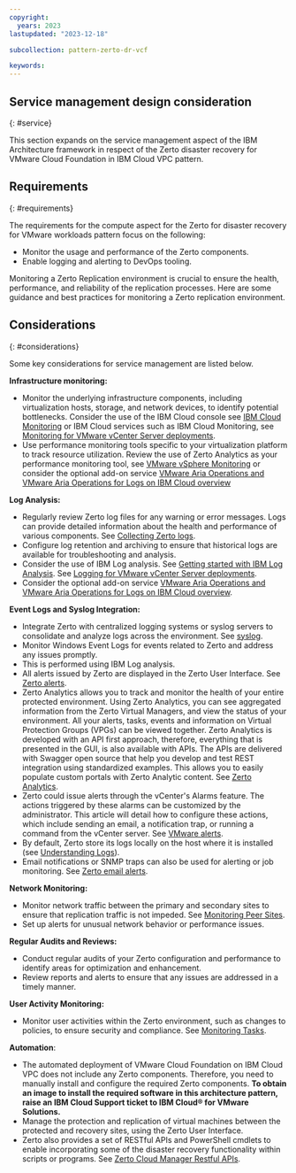 ```yaml
---
copyright:
  years: 2023
lastupdated: "2023-12-18"

subcollection: pattern-zerto-dr-vcf

keywords:
---
```

## Service management design consideration

{: #service}

This section expands on the service management aspect of the IBM Architecture framework in respect of the Zerto disaster recovery for VMware Cloud Foundation in IBM Cloud VPC pattern.

## Requirements

{: #requirements}

The requirements for the compute aspect for the Zerto for disaster recovery for VMware workloads pattern focus on the following:

- Monitor the usage and performance of the Zerto components.
- Enable logging and alerting to DevOps tooling.

Monitoring a Zerto Replication environment is crucial to ensure the health, performance, and reliability of the replication processes. Here are some guidance and best practices for monitoring a Zerto replication environment.

## Considerations

{: #considerations}

Some key considerations for service management are listed below.

**Infrastructure monitoring:**

- Monitor the underlying infrastructure components, including virtualization hosts, storage, and network devices, to identify potential bottlenecks. Consider the use of the IBM Cloud console see [IBM Cloud Monitoring](https://test.cloud.ibm.com/docs/cloud-infrastructure?topic=cloud-infrastructure-monitoring-iaas) or IBM Cloud services such as IBM Cloud Monitoring, see [Monitoring for VMware vCenter Server deployments](https://test.cloud.ibm.com/docs/monitoring?topic=monitoring-vmware-vcenter).
- Use performance monitoring tools specific to your virtualization platform to track resource utilization. Review the use of Zerto Analytics as your performance monitoring tool, see [VMware vSphere Monitoring](https://helpcenter.veeam.com/docs/one/monitor/vsphere_monitoring.html?ver=120) or consider the optional add-on service [VMware Aria Operations and VMware Aria Operations for Logs on IBM Cloud overview](https://test.cloud.ibm.com/docs/vmwaresolutions?topic=vmwaresolutions-vrops_overview)

**Log Analysis:**

- Regularly review Zerto log files for any warning or error messages. Logs can provide detailed information about the health and performance of various components. See [Collecting Zerto logs](https://help.zerto.com/bundle/Admin.VC.HTML.95/page/Collecting_Zerto_Logs.htm).
- Configure log retention and archiving to ensure that historical logs are available for troubleshooting and analysis.
- Consider the use of IBM Log analysis. See [Getting started with IBM Log Analysis](https://test.cloud.ibm.com/docs/log-analysis?topic=log-analysis-getting-started). See [Logging for VMware vCenter Server deployments](https://test.cloud.ibm.com/docs/log-analysis?topic=log-analysis-vmware-vcenter).
- Consider the optional add-on service [VMware Aria Operations and VMware Aria Operations for Logs on IBM Cloud overview](https://test.cloud.ibm.com/docs/vmwaresolutions?topic=vmwaresolutions-vrops_overview).

**Event Logs and Syslog Integration:**

- Integrate Zerto with centralized logging systems or syslog servers to consolidate and analyze logs across the environment. See [syslog](https://help.zerto.com/kb/000003918).
- Monitor Windows Event Logs for events related to Zerto and address any issues promptly.
- This is performed using IBM Log analysis.
- All alerts issued by Zerto are displayed in the Zerto User Interface. See [Zerto alerts](https://help.zerto.com/bundle/Alarms.Alerts.HTML/page/Zerto_Alerts.htm).
- Zerto Analytics allows you to track and monitor the health of your entire protected environment. Using Zerto Analytics, you can see aggregated information from the Zerto Virtual Managers, and view the status of your environment. All your alerts, tasks, events and information on Virtual Protection Groups (VPGs) can be viewed together. Zerto Analytics is developed with an API first approach, therefore, everything that is presented in the GUI, is also available with APIs. The APIs are delivered with Swagger open source that help you develop and test REST integration using standardized examples. This allows you to easily populate custom portals with Zerto Analytic content. See [Zerto Analytics](https://help.zerto.com/bundle/Zerto.Analytics.HTML/page/Zerto_Analytics_-_Overview_and_Use.htm).
- Zerto could issue alerts through the vCenter's Alarms feature. The actions triggered by these alarms can be customized by the administrator. This article will detail how to configure these actions, which include sending an email, a notification trap, or running a command from the vCenter server. See [VMware alerts](https://help.zerto.com/bundle/Alarms.Alerts.HTML/page/Zerto_Alarms_In_VMware_vSphere.htm).
- By default, Zerto store its logs locally on the host where it is installed (see [Understanding Logs](https://help.zerto.com/bundle/Admin.VC.HTML.97/page/Understanding_the_Logs.htm)).
- Email notifications or SNMP traps can also be used for alerting or job monitoring. See [Zerto email alerts](https://help.zerto.com/kb/000003529).

**Network Monitoring:**

- Monitor network traffic between the primary and secondary sites to ensure that replication traffic is not impeded. See [Monitoring Peer Sites](https://help.zerto.com/bundle/Admin.VC.HTML.90/page/Monitoring_Peer_Sites_%E2%80%93_The_SITES_Tab.htm).
- Set up alerts for unusual network behavior or performance issues.

**Regular Audits and Reviews:**

- Conduct regular audits of your Zerto configuration and performance to identify areas for optimization and enhancement.
- Review reports and alerts to ensure that any issues are addressed in a timely manner.

**User Activity Monitoring:**

- Monitor user activities within the Zerto environment, such as changes to policies, to ensure security and compliance. See [Monitoring Tasks](https://help.zerto.com/bundle/Admin.Azure.HTML.90/page/Monitoring_Tasks.htm).

**Automation**:

- The automated deployment of VMware Cloud Foundation on IBM Cloud VPC does not include any Zerto components. Therefore, you need to manually install and configure the required Zerto components. **To obtain an image to install the required software in this architecture pattern, raise an IBM Cloud Support ticket to IBM Cloud® for VMware Solutions.**
- Manage the protection and replication of virtual machines between the protected and recovery sites, using the Zerto User Interface.
- Zerto also provides a set of RESTful APIs and PowerShell cmdlets to enable incorporating some of the disaster recovery functionality within scripts or programs. See [Zerto Cloud Manager Restful APIs](https://help.zerto.com/bundle/API.ZCM.HTML.10.0_U3/page/Introduction_to_the_ZCM_RESTful_APIs.htm).
